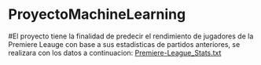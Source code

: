 # ProyectoMachineLearning
#El proyecto tiene la finalidad de predecir el rendimiento de jugadores de la Premiere Leauge con base a sus estadisticas de partidos anteriores, se realizara con los datos a continuacion:
[Premiere-League_Stats.txt](https://github.com/user-attachments/files/19650432/Premiere-League_Stats.txt)
